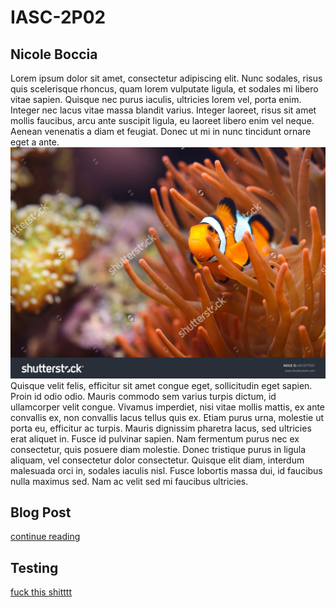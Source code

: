  # IASC-2P02
## Nicole Boccia
Lorem ipsum dolor sit amet, consectetur adipiscing elit. Nunc sodales, risus quis scelerisque rhoncus, quam lorem vulputate ligula, et sodales mi libero vitae sapien. Quisque nec purus iaculis, ultricies lorem vel, porta enim. Integer nec lacus vitae massa blandit varius. Integer laoreet, risus sit amet mollis faucibus, arcu ante suscipit ligula, eu laoreet libero enim vel neque. Aenean venenatis a diam et feugiat. Donec ut mi in nunc tincidunt ornare eget a ante. 
![](images/IASC-2P02.jpg)
Quisque velit felis, efficitur sit amet congue eget, sollicitudin eget sapien. Proin id odio odio. Mauris commodo sem varius turpis dictum, id ullamcorper velit congue. Vivamus imperdiet, nisi vitae mollis mattis, ex ante convallis ex, non convallis lacus tellus quis ex. Etiam purus urna, molestie ut porta eu, efficitur ac turpis. Mauris dignissim pharetra lacus, sed ultricies erat aliquet in. Fusce id pulvinar sapien. Nam fermentum purus nec ex consectetur, quis posuere diam molestie. Donec tristique purus in ligula aliquam, vel consectetur dolor consectetur. Quisque elit diam, interdum malesuada orci in, sodales iaculis nisl. Fusce lobortis massa dui, id faucibus nulla maximus sed. Nam ac velit sed mi faucibus ultricies. 
## Blog Post
[continue reading](blog)

## Testing
[fuck this shitttt](reveal_working/index.html)
